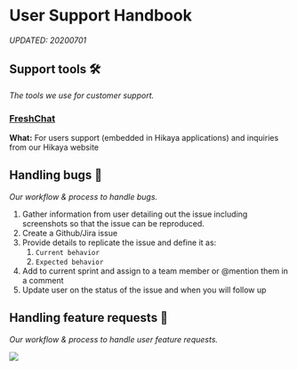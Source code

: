 # User Support Handbook

_UPDATED: 20200701_

## **Support tools 🛠**

_The tools we use for customer support._

### [FreshChat](https://hikaya.freshchat.com/)

**What:** For users support \(embedded in Hikaya applications\) and inquiries from our Hikaya website

## **Handling bugs** 🐛

_Our workflow & process to handle bugs._

1. Gather information from user detailing out the issue including screenshots so that the issue can be reproduced.
2. Create a Github/Jira issue
3. Provide details to replicate the issue and define it as:
   1. `Current behavior`
   2. `Expected behavior`
4. Add to current sprint and assign to a team member or @mention them in a comment
5. Update user on the status of the issue and when you will follow up

## **Handling feature requests** 📩

_Our workflow & process to handle user feature requests._

![](https://github.com/hikaya/wiki/tree/ccc5bc2a36efd74ec633eff4a9812768a0f2950f/assets/user_support_flow.png?raw=true)
